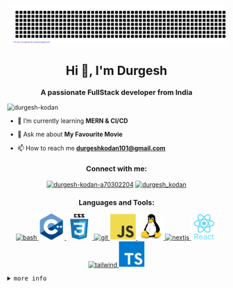 ![gitartwork](gitartwork.svg)

<h1 align="center">Hi 👋, I'm Durgesh</h1>
<h3 align="center">A passionate FullStack developer from India</h3>

<p align="left"> <img src="https://komarev.com/ghpvc/?username=durgesh-kodan&label=Profile%20views&color=0e75b6&style=flat" alt="durgesh-kodan" /> </p>

- 🌱 I’m currently learning **MERN & CI/CD**

- 💬 Ask me about **My Favourite Movie**

- 📫 How to reach me **durgeshkodan101@gmail.com**

<h3 align="center">Connect with me:</h3>
<p align="center">
<a href="https://linkedin.com/in/durgesh-kodan-a70302204" target="blank"><img align="center" src="https://raw.githubusercontent.com/rahuldkjain/github-profile-readme-generator/master/src/images/icons/Social/linked-in-alt.svg" alt="durgesh-kodan-a70302204" height="30" width="40" /></a>
<a href="https://instagram.com/durgeshkodan/" target="blank"><img align="center" src="https://raw.githubusercontent.com/rahuldkjain/github-profile-readme-generator/master/src/images/icons/Social/instagram.svg" alt="durgesh_kodan" height="30" width="40" /></a>
</p>

<h3 align="center">Languages and Tools:</h3>
<p align="center"> 
  
  <a href="https://www.gnu.org/software/bash/" target="_blank" rel="noreferrer"> 
    <img src="https://bashlogo.com/img/symbol/svg/full_colored_dark.svg" alt="bash" width="60" height="60"/> 
  </a> 
  <a href="https://www.w3schools.com/cpp/" target="_blank" rel="noreferrer"> 
    <img src="https://raw.githubusercontent.com/devicons/devicon/master/icons/cplusplus/cplusplus-original.svg" alt="cplusplus" width="60" height="60"/> 
  </a> 
  <a href="https://www.w3schools.com/css/" target="_blank" rel="noreferrer"> 
    <img src="https://raw.githubusercontent.com/devicons/devicon/master/icons/css3/css3-original-wordmark.svg" alt="css3" width="60" height="60"/> 
  </a> 
  <a href="https://git-scm.com/" target="_blank" rel="noreferrer"> 
    <img src="https://www.vectorlogo.zone/logos/git-scm/git-scm-icon.svg" alt="git" width="60" height="60"/> 
  </a> 

  <a href="https://developer.mozilla.org/en-US/docs/Web/JavaScript" target="_blank" rel="noreferrer"> 
    <img src="https://raw.githubusercontent.com/devicons/devicon/master/icons/javascript/javascript-original.svg" alt="javascript" width="60" height="60"/> 
  </a> 
  <a href="https://www.linux.org/" target="_blank" rel="noreferrer"> 
    <img src="https://raw.githubusercontent.com/devicons/devicon/master/icons/linux/linux-original.svg" alt="linux" width="60" height="60"/> 
  </a> 
  
  <a href="https://nextjs.org/" target="_blank" rel="noreferrer"> 
    <img src="https://seeklogo.com/images/N/next-js-icon-logo-EE302D5DBD-seeklogo.com.png" alt="nextjs" width="60" height="60"/> 
  </a> 
  
  <a href="https://reactjs.org/" target="_blank" rel="noreferrer"> 
    <img src="https://raw.githubusercontent.com/devicons/devicon/master/icons/react/react-original-wordmark.svg" alt="react" width="60" height="60"/> 
  </a> 
  <a href="https://tailwindcss.com/" target="_blank" rel="noreferrer"> 
    <img src="https://www.vectorlogo.zone/logos/tailwindcss/tailwindcss-icon.svg" alt="tailwind" width="60" height="60"/> 
  </a> 
  <a href="https://www.typescriptlang.org/" target="_blank" rel="noreferrer"> 
    <img src="https://raw.githubusercontent.com/devicons/devicon/master/icons/typescript/typescript-original.svg" alt="typescript" width="60" height="60"/> 
  </a> 
</p>

<details>
 <summary><kbd>more info</kbd></summary>

<p><img align="left" src="https://github-readme-stats.vercel.app/api/top-langs?username=durgesh-kodan&show_icons=true&locale=en&langs_count=8&theme=tokyonight" alt="durgesh-kodan" /></p>

<p>&nbsp;<img align="left" src="https://github-readme-stats.vercel.app/api?username=durgesh-kodan&show_icons=true&locale=en&theme=tokyonight" alt="durgesh-kodan" /></p>

<p><img align="center" src="https://github-readme-streak-stats.herokuapp.com/?user=durgesh-kodan&theme=tokyonight" alt="durgesh-kodan" /></p>


<!--![GitHub Summary](http://github-profile-summary-cards.vercel.app/api/cards/profile-details?username=durgesh-kodan&theme=tokyonight)-->

<!-- activity graph heroku-app start -->
<p align="left">
    <a href="https://ossinsight.io/analyze/tsirysndr">
        <img src="https://github-readme-activity-graph.vercel.app/graph?username=durgesh-kodan&theme=nightowl&hide_border=true&hide_title=false&area=true&custom_title=Total%20contribution%20graph%20in%20all%20repo" width="95%" alt="activity graph">
    </a>
</p>

<p align="center">My Current arch setup</p>

![currentrice](rice.png)
</details>

<!-- activity graph heroku-app end  -->
<!--
<picture>
  <source media="(prefers-color-scheme: dark)" srcset="https://api.star-history.com/svg?repos=durgesh-kodan/Portfolio&type=Date&theme=dark" />
  <source media="(prefers-color-scheme: light)" srcset="https://api.star-history.com/svg?repos=durgesh-kodan/Portfolio&type=Date" />
  <img alt="Star History Chart" src="https://api.star-history.com/svg?repos=durgesh-kodan/Portfolio&type=Date" />
</picture>
-->

